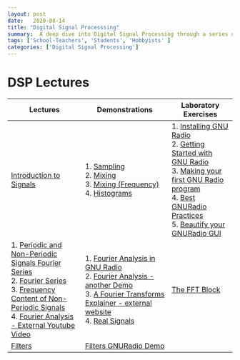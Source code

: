 ```yaml
---
layout: post
date:   2020-08-14
title: "Digital Signal Processsing"
summary:  A deep dive into Digital Signal Processing through a series of lectures and demonstrations
tags: ['School-Teachers', 'Students', 'Hobbyists' ]
categories: ['Digital Signal Processing'] 
---
```


# DSP Lectures

| Lectures| Demonstrations| Laboratory Exercises|
|-----|-----|-----|
| [Introduction to Signals](https://wvu.mediasite.com/Mediasite/Play/4ff26b2d1e334c199f9644f7c21f4f8d1d) | 1. [Sampling](https://wvu.mediasite.com/Mediasite/Play/3a1842a284284aa5b08b533e3af825b71d) <br>2. [Mixing](https://wvu.mediasite.com/Mediasite/Play/040268aefe154838a6b16d5890a526331d) <br>3. [Mixing (Frequency)](https://https://wvu.mediasite.com/Mediasite/Play/ac80f7e2da8a4bf5856d7a1fa61053361d) <br> 4. [Histograms](https://wvu.mediasite.com/Mediasite/Play/8de0d7fd64784c239f6b94b14161218e1d)          	|  1. [Installing GNU Radio](https://wvu.mediasite.com/Mediasite/Play/1150c64dea0e41e5823ad63496e629d71d) <br> 2. [Getting Started with GNU Radio](https://wvu.mediasite.com/Mediasite/Play/b3ab05640dee404bb30f9b84f2d25afd1d) <br> 3. [Making your first GNU Radio program](https://wvu.mediasite.com/Mediasite/Play/4d9cf034b5d1473b9467f69a15e1fcd31d) <br> 4. [Best GNURadio Practices](https://wvu.mediasite.com/Mediasite/Play/3d2c6810d9b847c19b087c23e521f26b1d) <br> 5. [ Beautify your GNURadio GUI](https://wvu.mediasite.com/Mediasite/Play/622949d398ef4d55be1e6ea19845b3071d)	|
|  1. [Periodic and Non-Periodic Signals Fourier Series](https://wvu.mediasite.com/Mediasite/Play/bf73dba28e29455f9a966ce64f94042a1d)  <br> 2. [Fourier Series](https://wvu.mediasite.com/Mediasite/Play/d9adb334770a49e089a77f7b0a70dea31d)	<br> 3. [Frequency Content of Non-Periodic Signals](https://wvu.mediasite.com/Mediasite/Play/1d689eed4e1740d4b48dd7cc902e33281d) <br> 4. [Fourier Analysis - External Youtube Video](https://youtu.be/r6sGWTCMz2k)| 1. [Fourier Analysis in GNU Radio](https://wvu.mediasite.com/Mediasite/Play/2407d3c94138460894e4357070b576281d) <br> 2. [Fourier Analysis - another Demo](https://wvu.mediasite.com/Mediasite/Play/057d930e6e1a4bb2ac80c6752b748e751d) <br> 3. [A Fourier Transforms Explainer - external website](http://www.jezzamon.com/fourier/) <br> 4. [Real Signals]([https://mediasitecs.lib.wvu.edu/Mediasite1/Play/b85fac1246f4498da147cbc12fc5e0181d](https://wvu.mediasite.com/Mediasite/Play/b85fac1246f4498da147cbc12fc5e0181d))	| [The FFT Block]([https://mediasitecs.lib.wvu.edu/Mediasite1/Play/d2ae73260b124113aecdce7c63755c451d](https://wvu.mediasite.com/Mediasite/Play/d2ae73260b124113aecdce7c63755c451d)) |
| [Filters]([https://mediasitecs.lib.wvu.edu/Mediasite1/Play/6aea73645b554d3099a5e32831d445a01d](https://wvu.mediasite.com/Mediasite/Play/6aea73645b554d3099a5e32831d445a01d))| [Filters GNURadio Demo]([https://mediasitecs.lib.wvu.edu/Mediasite1/Play/761f9a7aecd14a949ae7a67224345fe41d](https://wvu.mediasite.com/Mediasite/Play/761f9a7aecd14a949ae7a67224345fe41d))  |  |

